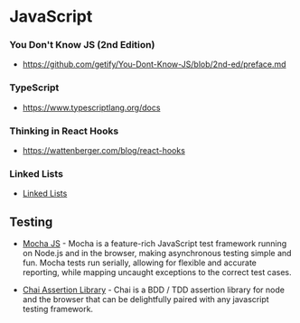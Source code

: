 # JavaScript

### You Don't Know JS (2nd Edition)
* https://github.com/getify/You-Dont-Know-JS/blob/2nd-ed/preface.md

### TypeScript
* https://www.typescriptlang.org/docs

### Thinking in React Hooks
* https://wattenberger.com/blog/react-hooks

### Linked Lists
* [Linked Lists](https://codeburst.io/js-data-structures-linked-list-3ed4d63e6571)

## Testing
* [Mocha JS](https://mochajs.org) - Mocha is a feature-rich JavaScript test framework running on Node.js and in the browser, making asynchronous testing simple and fun. Mocha tests run serially, allowing for flexible and accurate reporting, while mapping uncaught exceptions to the correct test cases.

* [Chai Assertion Library](https://www.chaijs.com) - Chai is a BDD / TDD assertion library for node and the browser that can be delightfully paired with any javascript testing framework.